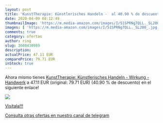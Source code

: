 ```yaml
---
layout: post
title: 'KunstTherapie: Künstlerisches Handeln -  al 40.90 % de descuento'
date: 2020-04-09 08:12:49
thumbnailImage: 'https://m.media-amazon.com/images/I/51SPRNg7QLL._SL200_.jpg'
images: [ 'https://m.media-amazon.com/images/I/51SPRNg7QLL._SL200_.jpg' ]
comments: true
category: ofertas
author: ring
slug: 3608430989
description:
actualPrice: 47.11 EUR
comparePrice: 79.71 EUR
inStock: true
---
```


Ahora mismo tienes [KunstTherapie: Künstlerisches Handeln - Wirkung - Handwerk](https://www.amazon.com/dp/3608430989/?tag=redken08-20) a 47.11 EUR (original: 79.71 EUR) (40.90 %  de descuento) en el siguiente enlace!

[![](https://m.media-amazon.com/images/I/51SPRNg7QLL._SL200_.jpg)](https://www.amazon.com/dp/3608430989/?tag=redken08-20)

[Visítala!!!](https://www.amazon.com/dp/3608430989/?tag=redken08-20)

[Consulta otras ofertas en nuestro canal de telegram](https://t.me/s/ofertas25)
